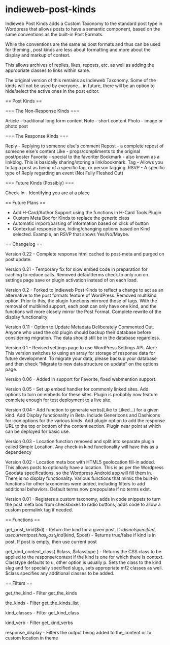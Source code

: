 indieweb-post-kinds
=================

Indieweb Post Kinds adds a Custom Taxonomy to the standard post type in Wordpress that allows 
posts to have a semantic component, based on the same conventions as the built-in Post Formats. 

While the conventions are the same as post formats and thus can be used for theming
, post kinds are less about formatting and more about the display and markup of context.

This allows archives of replies, likes, reposts, etc. as well as adding the  appropriate classes 
to links within same.

The original version of this remains as Indieweb Taxonomy. Some of the kinds will not be used by everyone...
in future, there will be an option to hide/select the active ones in the post editor.

== Post Kinds ==

=== The Non-Response Kinds ===

Article - traditional long form content
Note - short content
Photo - image or photo post

=== The Response Kinds === 

Reply - Replying to someone else's comment
Repost - a complete repost of someone else's content
Like -  props/compliments to the original post/poster
Favorite - special to the favoriter
Bookmark - also known as a linkblog. This is basically sharing/storing a link/bookmark.
Tag - Allows you to tag a post as being of a specific tag, or person tagging.
RSVP - A specific type of Reply regarding an event (Not Fully Fleshed Out)

=== Future Kinds (Possibly) ===

Check-In - Identifying you are at a place


== Future Plans ==

* Add H-Card/Author Support using the functions in H-Card Tools Plugin
* Custom Meta Box for Kinds to replace the generic class
* Automatic import/parsing of information based on click of button
* Contextual response box, hiding/changing options based on Kind selected. Example, an RSVP that shows Yes/No/Maybe.

== Changelog ==

Version 0.22 - Complete response html cached to post-meta and purged on 
post update. 

Version 0.21 - Temporary fix for slow embed code in preparation for caching
to reduce calls. Removed defaultterms check to only run on settings page
save or plugin activation instead of on each load.

Version 0.2 - Forked to Indieweb Post Kinds to reflect a change to act as an alternative to the post formats feature of WordPress. Removed multikind option. Prior to this, the plugin functions mirrored those of tags. With the removal of multikind support, each post can only have one kind, and the
functions will more closely mirror the Post Format. Complete rewrite of the display functionality

Version 0.11 - Option to Update Metadata Deliberately Commented Out. Anyone who used the old plugin should backup their database before considering migration. The data should still be in the database regardless.

Version 0.1 - Revised settings page to use WordPress Settings API. Alert: This version switches to using an array for storage of response data for future development. To migrate your data, please backup your database and then check "Migrate to new data structure on update" on the options page.

Version 0.06 - Added in support for Favorite, fixed webmention support.

Version 0.05 - Set up embed handler for commonly linked sites. Add options to turn on embeds for these sites. Plugin is probably now feature complete enough for test deployment to a live site.

Version 0.04 - Add function to generate verbs(Like to Liked...) for a given kind. Add Display functionality in Beta. Include Genericons and Dashicons for icon options for the various kinds. Add plugin option to add the response URL to the top or bottom of the content section. Plugin near point at which can be deployed for basic use.

Version 0.03 - Location function removed and split into separate plugin called Simple Location. Any check-in kind functionality will have this as a dependency

Version 0.02 - Location meta box with HTML5 geolocation fill-in added. This allows posts to optionally have a location. This is as per the Wordpress Geodata specifications, so the Wordpress Android app will fill them in. There is no display functionality. Various functions that mimic the built-in functions for other taxonomies were added, including filters to add additional behaviors. Default terms now prepopulate if no terms exist.

Version 0.01 - Registers a custom taxonomy, adds in code snippets to turn the post meta box from checkboxes to radio buttons, adds code to allow a custom permalink tag if needed.

== Functions == 

get_post_kind($id) - Return the kind for a given post. If $id is not specified, use current post.
has_post_kind($kind, $post) - Returns true/false if kind is in post. If post is empty, then use current post

get_kind_context_class( $class, $classtype ) - Returns the CSS class to be applied to the response/context if the kind is one for which there is context. Classtype defaults to u, other option is usually p. Sets the class to the kind slug and for specially specified slugs, sets appropriate mf2 classes as well. $class specifies any additional classes to be added.



== Filters ==

get_the_kind - Filter get_the_kinds

the_kinds - Filter get_the_kinds_list

kind_classes - Filter get_kind_class

kind_verb - Filter get_kind_verbs

response_display - Filters the output being added to the_content or to custom location in theme
